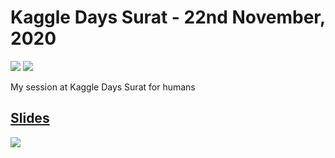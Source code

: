 # Kaggle Days Surat - 22nd November, 2020

[![](https://img.shields.io/github/license/sourcerer-io/hall-of-fame.svg?colorB=ff0000)](https://github.com/akshaybahadur21/Emojinator/blob/master/LICENSE.md)  [![](https://img.shields.io/badge/Akshay-Bahadur-brightgreen.svg?colorB=ff0000)](https://akshaybahadur.com)

My session at Kaggle Days Surat for humans

## [Slides](https://docs.google.com/presentation/d/1gwOcGx1_8-tdt0Hky_PBs8IIBrx5ndAUVe-75aCmBI8/edit?usp=sharing)

<img src = "https://pbs.twimg.com/media/EnKt050UYAI6yQG?format=jpg&name=medium">
